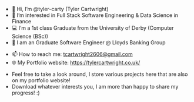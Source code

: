 - 👋 Hi, I’m @tyler-carty (Tyler Cartwright)
- 👀 I’m interested in Full Stack Software Engineering & Data Science in Finance
- 💻 I’m a 1st class Graduate from the University of Derby (Computer Science (BSc))
- 💼 I am an Graduate Software Engineer @ Lloyds Banking Group
* 📫 How to reach me: tcartwright2606@gmail.com
* 🌐 My Portfolio website: <a href="https://tylercartwright.co.uk/" target="_blank">https://tylercartwright.co.uk/</a> 

- Feel free to take a look around, I store various projects here that are also on my portfolio website!
- Download whatever interests you, I am more than happy to share my progress! :)

<!---
tyler-carty/tyler-carty is a ✨ special ✨ repository because its `README.md` (this file) appears on your GitHub profile.
You can click the Preview link to take a look at your changes.
--->
